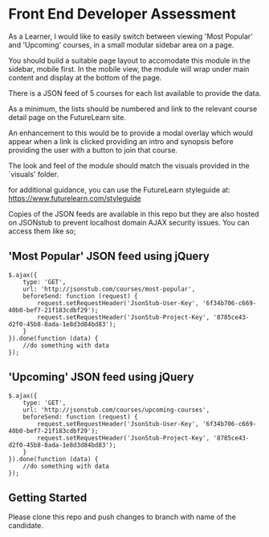 Front End Developer Assessment
==============================

As a Learner, I would like to easily switch between viewing 'Most Popular' and 'Upcoming' courses, in a small modular sidebar area on a page.

You should build a suitable page layout to accomodate this module in the sidebar, mobile first. In the mobile view, the module will wrap under main content and display at the bottom of the page. 

There is a JSON feed of 5 courses for each list available to provide the data. 

As a minimum, the lists should be numbered and link to the relevant course detail page on the FutureLearn site.

An enhancement to this would be to provide a modal overlay which would appear when a link is clicked providing an intro and synopsis before providing the user with a button to join that course.

The look and feel of the module should match the visuals provided in the `visuals' folder.

for additional guidance, you can use the FutureLearn styleguide at: https://www.futurelearn.com/styleguide

Copies of the JSON feeds are available in this repo but they are also hosted on JSONstub to prevent localhost domain AJAX security issues. You can access them like so;


'Most Popular' JSON feed using jQuery
-------------------------------------
    $.ajax({
        type: 'GET',
        url: 'http://jsonstub.com/courses/most-popular',
        beforeSend: function (request) {
            request.setRequestHeader('JsonStub-User-Key', '6f34b706-c669-40b0-bef7-21f183cdbf29');
            request.setRequestHeader('JsonStub-Project-Key', '8785ce43-d2f0-45b8-8ada-1e8d3d84bd83');
        }
    }).done(function (data) {
        //do something with data
    });




'Upcoming' JSON feed using jQuery
---------------------------------
    $.ajax({
        type: 'GET',
        url: 'http://jsonstub.com/courses/upcoming-courses',
        beforeSend: function (request) {
            request.setRequestHeader('JsonStub-User-Key', '6f34b706-c669-40b0-bef7-21f183cdbf29');
            request.setRequestHeader('JsonStub-Project-Key', '8785ce43-d2f0-45b8-8ada-1e8d3d84bd83');
        }
    }).done(function (data) {
        //do something with data
    });


Getting Started
---------------
Please clone this repo and push changes to branch with name of the candidate.


